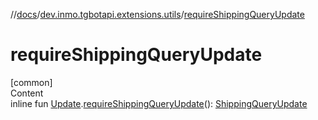 //[docs](../../index.md)/[dev.inmo.tgbotapi.extensions.utils](index.md)/[requireShippingQueryUpdate](require-shipping-query-update.md)



# requireShippingQueryUpdate  
[common]  
Content  
inline fun [Update](../dev.inmo.tgbotapi.types.update.abstracts/-update/index.md).[requireShippingQueryUpdate](require-shipping-query-update.md)(): [ShippingQueryUpdate](../dev.inmo.tgbotapi.types.update/-shipping-query-update/index.md)  



